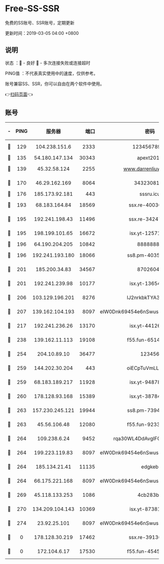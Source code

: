 # Free-SS-SSR

免费的SS账号、SSR账号，定期更新

更新时间：2019-03-05 04:00 +0800

## 说明

状态     ：🙂 - 良好 🙁 - 多次连接失败或连接超时

PING值   ：不代表真实使用中的速度，仅供参考。

账号兼容SS、SSR，你可以自由在两个软件中使用。

👉[扫码页面](https://liesauer.github.io/free-ss-ssr.github.io/)👈

## 账号

|-|PING|服务器|端口|密码|加密方式|区域|
|:----:|:----:|:-----:|-----:|:----:|:----:|:----:|
|🙂|129|104.238.151.6|2333|12345678900|aes-256-cfb|JP|
|🙂|135|54.180.147.134|30343|apext2019|chacha20|KR|
|🙂|139|45.32.58.124|2255|www.darrenliuwei.com|aes-256-cfb|JP|
|🙂|170|46.29.162.169|8064|3432308177|aes-256-cfb|RU|
|🙂|176|185.173.92.181|443|sssru.icu|rc4-md5|RU|
|🙂|193|68.183.164.84|18569|ssx.re-40036320|aes-256-cfb|US|
|🙂|195|192.241.198.43|11496|ssx.re-34247087|aes-256-cfb|US|
|🙂|195|198.199.101.65|16672|isx.yt-12571443|aes-256-cfb|US|
|🙂|196|64.190.204.205|10842|88888888|rc4-md5|US|
|🙂|196|192.241.193.180|18066|ss8.pm-40352381|aes-256-cfb|US|
|🙂|201|185.200.34.83|34567|87026045|aes-256-cfb|US|
|🙂|201|192.241.239.98|10177|isx.yt-13654380|aes-256-cfb|US|
|🙂|206|103.129.196.201|8276|lJ2nrkbkTYA30wv0|aes-256-cfb|US|
|🙂|207|139.162.104.193|8097|eIW0Dnk69454e6nSwuspv9DmS201tQ0D|aes-256-cfb|JP|
|🙂|217|192.241.236.26|13170|isx.yt-44126456|aes-256-cfb|US|
|🙂|238|139.162.11.113|19108|f55.fun-65147791|aes-256-cfb|SG|
|🙂|254|204.10.89.10|36477|123456|aes-256-cfb|US|
|🙂|259|144.202.30.204|443|oiECpTuVmLLxk4Ts|aes-256-cfb|US|
|🙂|259|68.183.189.217|11928|isx.yt-94878692|aes-256-cfb|SG|
|🙂|260|178.128.93.168|15389|isx.yt-38784218|aes-256-cfb|SG|
|🙂|263|157.230.245.121|19944|ss8.pm-73943906|aes-256-cfb|SG|
|🙂|263|45.56.106.48|12080|f55.fun-92337003|aes-256-cfb|US|
|🙂|264|109.238.6.24|9452|rqa30WL4DdAvgIFG6Fs3znzTa|aes-256-cfb|FR|
|🙂|264|199.223.119.83|8097|eIW0Dnk69454e6nSwuspv9DmS201tQ0D|aes-256-cfb|US|
|🙂|264|185.134.21.41|11135|edgkeb|aes-256-cfb|GB|
|🙂|264|66.175.221.168|8097|eIW0Dnk69454e6nSwuspv9DmS201tQ0D|aes-256-cfb|US|
|🙂|269|45.118.133.253|1086|4cb283b8|aes-256-cfb|SG|
|🙂|270|134.209.104.143|10369|isx.yt-87381923|aes-256-cfb|SG|
|🙂|274|23.92.25.101|8097|eIW0Dnk69454e6nSwuspv9DmS201tQ0D|aes-256-cfb|US|
|🙁|0|178.128.30.219|17462|ssx.re-39136705|aes-256-cfb|SG|
|🙁|0|172.104.6.17|17530|f55.fun-45452436|aes-256-cfb|US|
